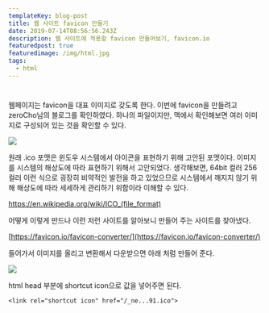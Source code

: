```yaml
---
templateKey: blog-post
title: 웹 사이트 favicon 만들기
date: 2019-07-14T08:56:56.243Z
description: 웹 사이트에 적용할 favicon 만들어보기, favicon.io
featuredpost: true
featuredimage: /img/html.jpg
tags:
  - html
---
```

#

웹페이지는 favicon을 대표 이미지로 갖도록 한다. 이번에 favicon을 만들려고 zeroCho님의 블로그를 확인하였다. 하나의 파일이지만, 맥에서 확인해보면 여러 이미지로 구성되어 있는 것을 확인할 수 있다.

![](_2019-07-07__4-3b72ebcd-68b7-4eb2-a127-9cd5c5d6495c.40.20.png)

원래 .ico 포맷은 윈도우 시스템에서 아이콘을 표현하기 위해 고안된 포맷이다. 이미지를 시스템의 해상도에 따라 표현하기 위해서 고안되었다. 생각해보면, 64bit 컬러 256 컬러 이런 식으로 굉장히 비약적인 발전을 하고 있었으므로 시스템에서 깨지지 않기 위해 해상도에 따라 세세하게 관리하기 위함이라 이해할 수 있다.

https://en.wikipedia.org/wiki/ICO_(file_format)


어떻게 이렇게 만드나 이런 저런 사이트를 알아보니 만들어 주는 사이트를 찾아냈다.

[https://favicon.io/favicon-converter/](https://favicon.io/favicon-converter/)

들어가서 이미지를 올리고 변환해서 다운받으면 아래 처럼 만들어 준다.

![](_2019-07-07__4-c94d6fe2-bd11-4bfe-9a7b-bf967d60a2e9.49.06.png)

html head 부분에 shortcut icon으로 값을 넣어주면 된다.

    <link rel="shortcut icon" href="/_ne...91.ico">